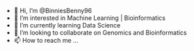 - 👋 Hi, I’m @BinniesBenny96
- 👀 I’m interested in Machine Learning | Bioinformatics
- 🌱 I’m currently learning Data Science
- 💞️ I’m looking to collaborate on Genomics and Bioinformatics
- 📫 How to reach me ...

<!---
BinniesBenny96/BinniesBenny96 is a ✨ special ✨ repository because its `README.md` (this file) appears on your GitHub profile.
You can click the Preview link to take a look at your changes.
--->
